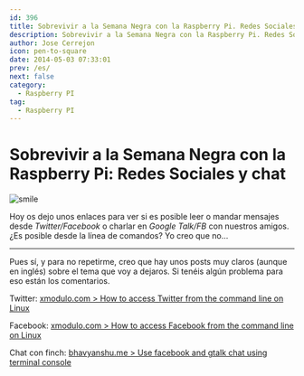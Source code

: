 ```yaml
---
id: 396
title: Sobrevivir a la Semana Negra con la Raspberry Pi. Redes Sociales y chat
description: Sobrevivir a la Semana Negra con la Raspberry Pi. Redes Sociales y chat
author: Jose Cerrejon
icon: pen-to-square
date: 2014-05-03 07:33:01
prev: /es/
next: false
category:
  - Raspberry PI
tag:
  - Raspberry PI
---
```


# Sobrevivir a la Semana Negra con la Raspberry Pi: Redes Sociales y chat

![smile](/images/lolface.jpg)

Hoy os dejo unos enlaces para ver si es posible leer o mandar mensajes desde *Twitter/Facebook* o charlar en *Google Talk/FB* con nuestros amigos. ¿Es posible desde la línea de comandos? Yo creo que no...

- - -
Pues sí, y para no repetirme, creo que hay unos posts muy claros (aunque en inglés) sobre el tema que voy a dejaros. Si tenéis algún problema para eso están los comentarios.

Twitter: [xmodulo.com > How to access Twitter from the command line on Linux](http://xmodulo.com/2013/12/access-twitter-command-line-linux.html)

Facebook: [xmodulo.com > How to access Facebook from the command line on Linux](http://xmodulo.com/2014/01/access-facebook-command-line-linux.html)

Chat con finch: [bhavyanshu.me > Use facebook and gtalk chat using terminal console](http://bhavyanshu.me/tutorials/use-fbgtalk-chat-using-terminal-console/12/07/2013/)